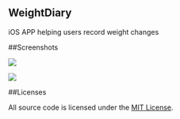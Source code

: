 ## WeightDiary

iOS APP helping users record weight changes

##Screenshots

![](https://raw.githubusercontent.com/luosch/weight-diary/master/Screenshots/data.png)

![](https://raw.githubusercontent.com/luosch/weight-diary/master/Screenshots/history.png)

##Licenses

All source code is licensed under the [MIT License](https://raw.githubusercontent.com/luosch/weight-diary/master/LICENSE).